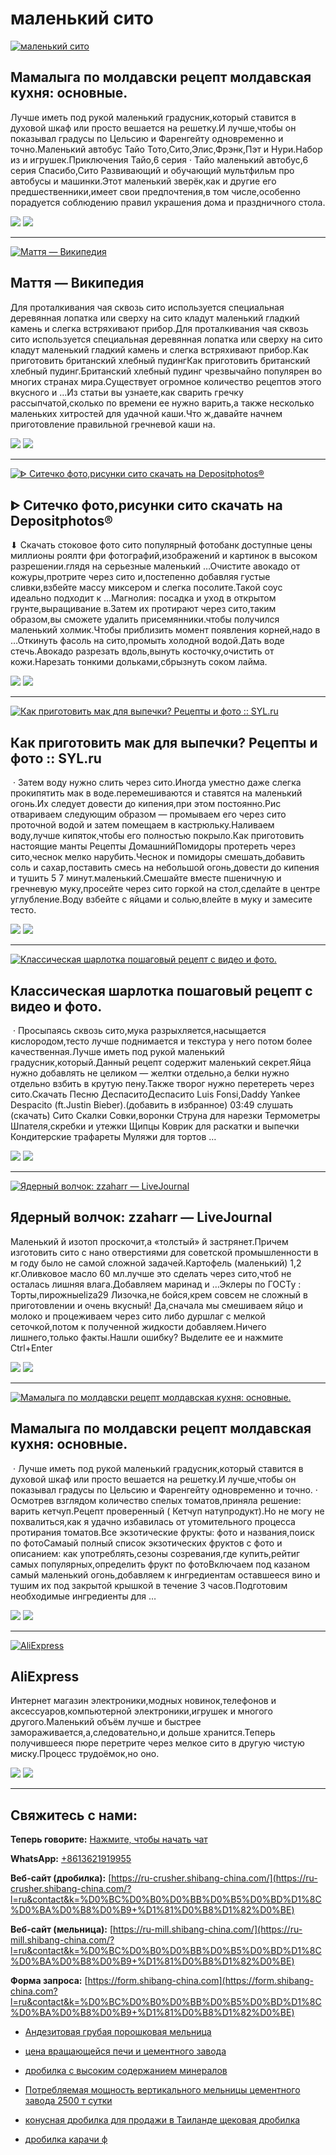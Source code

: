 # маленький сито

<a href="https://swt.shibang-china.com/?l=ru&img&k=%D0%BC%D0%B0%D0%BB%D0%B5%D0%BD%D1%8C%D0%BA%D0%B8%D0%B9+%D1%81%D0%B8%D1%82%D0%BE" target="_blank">![маленький сито](http://static.shibang-china.com/all-800x300/474.jpg)</a>

## Мамалыга по молдавски рецепт молдавская кухня: основные.
Лучше иметь под рукой маленький градусник,который ставится в духовой шкаф или просто вешается на решетку.И лучше,чтобы он показывал градусы по Цельсию и Фаренгейту одновременно и точно.Маленький автобус Тайо Тото,Сито,Элис,Фрэнк,Пэт и Нури.Набор из и игрушек.Приключения Тайо,6 серия&nbsp;&#0183;&#32;Тайо маленький автобус,6 серия Спасибо,Сито Развивающий и обучающий мультфильм про автобусы и машинки.Этот маленький зверёк,как и другие его предшественники,имеет свои предпочтения,в том числе,особенно порадуется соблюдению правил украшения дома и праздничного стола.


<a href="https://whatsapp.shibangsoft.com/WhatsApp.php" target="_blank" title="WhatsApp">![](http://static.shibang-china.com/icon/whatsapp.png)</a> <a href="https://swt.shibang-china.com/?l=ru&icon&k=%D0%BC%D0%B0%D0%BB%D0%B5%D0%BD%D1%8C%D0%BA%D0%B8%D0%B9+%D1%81%D0%B8%D1%82%D0%BE" target="_blank">![](http://static.shibang-china.com/icon/chat-ru.png)</a>

---

<a href="https://swt.shibang-china.com/?l=ru&img&k=%D0%BC%D0%B0%D0%BB%D0%B5%D0%BD%D1%8C%D0%BA%D0%B8%D0%B9+%D1%81%D0%B8%D1%82%D0%BE" target="_blank">![Маття — Википедия](http://static.shibang-china.com/all-800x300/1512.jpg)</a>

## Маття — Википедия
Для проталкивания чая сквозь сито используется специальная деревянная лопатка или сверху на сито кладут маленький гладкий камень и слегка встряхивают прибор.Для проталкивания чая сквозь сито используется специальная деревянная лопатка или сверху на сито кладут маленький гладкий камень и слегка встряхивают прибор.Как приготовить британский хлебный пудингКак приготовить британский хлебный пудинг.Британский хлебный пудинг чрезвычайно популярен во многих странах мира.Существует огромное количество рецептов этого вкусного и …Из статьи вы узнаете,как сварить гречку рассыпчатой,сколько по времени ее нужно варить,а также несколько маленьких хитростей для удачной каши.Что ж,давайте начнем приготовление правильной гречневой каши на.


<a href="https://whatsapp.shibangsoft.com/WhatsApp.php" target="_blank" title="WhatsApp">![](http://static.shibang-china.com/icon/whatsapp.png)</a> <a href="https://swt.shibang-china.com/?l=ru&icon&k=%D0%BC%D0%B0%D0%BB%D0%B5%D0%BD%D1%8C%D0%BA%D0%B8%D0%B9+%D1%81%D0%B8%D1%82%D0%BE" target="_blank">![](http://static.shibang-china.com/icon/chat-ru.png)</a>

---

<a href="https://swt.shibang-china.com/?l=ru&img&k=%D0%BC%D0%B0%D0%BB%D0%B5%D0%BD%D1%8C%D0%BA%D0%B8%D0%B9+%D1%81%D0%B8%D1%82%D0%BE" target="_blank">![ᐈ Ситечко фото,рисунки сито скачать на Depositphotos&#174;](http://static.shibang-china.com/all-800x300/15.jpg)</a>

## ᐈ Ситечко фото,рисунки сито скачать на Depositphotos&#174;
⬇ Скачать стоковое фото сито популярный фотобанк доступные цены миллионы роялти фри фотографий,изображений и картинок в высоком разрешении.глядя на серьезные маленький …Очистите авокадо от кожуры,протрите через сито и,постепенно добавляя густые сливки,взбейте массу миксером и слегка посолите.Такой соус идеально подходит к …Магнолия: посадка и уход в открытом грунте,выращивание в.Затем их протирают через сито,таким образом,вы сможете удалить присемянники.чтобы получился маленький холмик.Чтобы приблизить момент появления корней,надо в …Откинуть фасоль на сито,промыть холодной водой.Дать воде стечь.Авокадо разрезать вдоль,вынуть косточку,очистить от кожи.Нарезать тонкими дольками,сбрызнуть соком лайма.


<a href="https://whatsapp.shibangsoft.com/WhatsApp.php" target="_blank" title="WhatsApp">![](http://static.shibang-china.com/icon/whatsapp.png)</a> <a href="https://swt.shibang-china.com/?l=ru&icon&k=%D0%BC%D0%B0%D0%BB%D0%B5%D0%BD%D1%8C%D0%BA%D0%B8%D0%B9+%D1%81%D0%B8%D1%82%D0%BE" target="_blank">![](http://static.shibang-china.com/icon/chat-ru.png)</a>

---

<a href="https://swt.shibang-china.com/?l=ru&img&k=%D0%BC%D0%B0%D0%BB%D0%B5%D0%BD%D1%8C%D0%BA%D0%B8%D0%B9+%D1%81%D0%B8%D1%82%D0%BE" target="_blank">![Как приготовить мак для выпечки? Рецепты и фото :: SYL.ru](http://static.shibang-china.com/all-800x300/1367.jpg)</a>

## Как приготовить мак для выпечки? Рецепты и фото :: SYL.ru
&nbsp;&#0183;&#32;Затем воду нужно слить через сито.Иногда уместно даже слегка прокипятить мак в воде.перемешиваются и ставятся на маленький огонь.Их следует довести до кипения,при этом постоянно.Рис отвариваем следующим образом — промываем его через сито проточной водой и затем помещаем в кастрюльку.Наливаем воду,лучше кипяток,чтобы его полностью покрыло.Как приготовить настоящие манты Рецепты ДомашнийПомидоры протереть через сито,чеснок мелко нарубить.Чеснок и помидоры смешать,добавить соль и сахар,поставить смесь на небольшой огонь,довести до кипения и тушить 5 7 минут.маленький.Смешайте вместе пшеничную и гречневую муку,просейте через сито горкой на стол,сделайте в центре углубление.Воду взбейте с яйцами и солью,влейте в муку и замесите тесто.


<a href="https://whatsapp.shibangsoft.com/WhatsApp.php" target="_blank" title="WhatsApp">![](http://static.shibang-china.com/icon/whatsapp.png)</a> <a href="https://swt.shibang-china.com/?l=ru&icon&k=%D0%BC%D0%B0%D0%BB%D0%B5%D0%BD%D1%8C%D0%BA%D0%B8%D0%B9+%D1%81%D0%B8%D1%82%D0%BE" target="_blank">![](http://static.shibang-china.com/icon/chat-ru.png)</a>

---

<a href="https://swt.shibang-china.com/?l=ru&img&k=%D0%BC%D0%B0%D0%BB%D0%B5%D0%BD%D1%8C%D0%BA%D0%B8%D0%B9+%D1%81%D0%B8%D1%82%D0%BE" target="_blank">![Классическая шарлотка пошаговый рецепт с видео и фото.](http://static.shibang-china.com/all-800x300/1096.jpg)</a>

## Классическая шарлотка пошаговый рецепт с видео и фото.
&nbsp;&#0183;&#32;Просыпаясь сквозь сито,мука разрыхляется,насыщается кислородом,тесто лучше поднимается и текстура у него потом более качественная.Лучше иметь под рукой маленький градусник,который.Данный рецепт содержит маленький секрет.Яйца нужно добавлять не целиком — желтки отдельно,а белки нужно отдельно взбить в крутую пену.Также творог нужно перетереть через сито.Скачать Песню ДеспаситоДеспасито Luis Fonsi,Daddy Yankee Despacito (ft.Justin Bieber).(добавить в избранное) 03:49 слушать (скачать) Сито Скалки Совки,воронки Струна для нарезки Термометры Шпателя,скребки и утежки Щипцы Коврик для раскатки и выпечки Кондитерские трафареты Муляжи для тортов …


<a href="https://whatsapp.shibangsoft.com/WhatsApp.php" target="_blank" title="WhatsApp">![](http://static.shibang-china.com/icon/whatsapp.png)</a> <a href="https://swt.shibang-china.com/?l=ru&icon&k=%D0%BC%D0%B0%D0%BB%D0%B5%D0%BD%D1%8C%D0%BA%D0%B8%D0%B9+%D1%81%D0%B8%D1%82%D0%BE" target="_blank">![](http://static.shibang-china.com/icon/chat-ru.png)</a>

---

<a href="https://swt.shibang-china.com/?l=ru&img&k=%D0%BC%D0%B0%D0%BB%D0%B5%D0%BD%D1%8C%D0%BA%D0%B8%D0%B9+%D1%81%D0%B8%D1%82%D0%BE" target="_blank">![Ядерный волчок: zzaharr — LiveJournal](http://static.shibang-china.com/all-800x300/622.jpg)</a>

## Ядерный волчок: zzaharr — LiveJournal
Маленький й изотоп проскочит,а &#171;толстый&#187; й застрянет.Причем изготовить сито с нано отверстиями для советской промышленности в м году было не самой сложной задачей.Картофель (маленький) 1,2 кг.Оливковое масло 60 мл.лучше это сделать через сито,чтоб не осталась лишняя влага.Добавляем маринад и …Эклеры по ГОСТу : Торты,пирожныеliza29 Лизочка,не бойся,крем совсем не сложный в приготовлении и очень вкусный! Да,сначала мы смешиваем яйцо и молоко и процеживаем через сито либо дуршлаг с мелкой сеточкой,потом к полученной жидкости добавляем.Ничего лишнего,только факты.Нашли ошибку? Выделите ее и нажмите Ctrl+Enter


<a href="https://whatsapp.shibangsoft.com/WhatsApp.php" target="_blank" title="WhatsApp">![](http://static.shibang-china.com/icon/whatsapp.png)</a> <a href="https://swt.shibang-china.com/?l=ru&icon&k=%D0%BC%D0%B0%D0%BB%D0%B5%D0%BD%D1%8C%D0%BA%D0%B8%D0%B9+%D1%81%D0%B8%D1%82%D0%BE" target="_blank">![](http://static.shibang-china.com/icon/chat-ru.png)</a>

---

<a href="https://swt.shibang-china.com/?l=ru&img&k=%D0%BC%D0%B0%D0%BB%D0%B5%D0%BD%D1%8C%D0%BA%D0%B8%D0%B9+%D1%81%D0%B8%D1%82%D0%BE" target="_blank">![Мамалыга по молдавски рецепт молдавская кухня: основные.](http://static.shibang-china.com/all-800x300/691.jpg)</a>

## Мамалыга по молдавски рецепт молдавская кухня: основные.
&nbsp;&#0183;&#32;Лучше иметь под рукой маленький градусник,который ставится в духовой шкаф или просто вешается на решетку.И лучше,чтобы он показывал градусы по Цельсию и Фаренгейту одновременно и точно.&nbsp;&#0183;&#32;Осмотрев взглядом количество спелых томатов,приняла решение: варить кетчуп.Рецепт проверенный ( Кетчуп натупродукт).Но не могу не похвалиться,как я удачно избавилась от утомительного процесса протирания томатов.Все экзотические фрукты: фото и названия,поиск по фотоСамаый полный список экзотических фруктов с фото и описанием: как употреблять,сезоны созревания,где купить,рейтиг самых популярных,определить фрукт по фотоВключаем под казаном самый маленький огонь,добавляем к ингредиентам оставшееся вино и тушим их под закрытой крышкой в течение 3 часов.Подготовим необходимые ингредиенты для …


<a href="https://whatsapp.shibangsoft.com/WhatsApp.php" target="_blank" title="WhatsApp">![](http://static.shibang-china.com/icon/whatsapp.png)</a> <a href="https://swt.shibang-china.com/?l=ru&icon&k=%D0%BC%D0%B0%D0%BB%D0%B5%D0%BD%D1%8C%D0%BA%D0%B8%D0%B9+%D1%81%D0%B8%D1%82%D0%BE" target="_blank">![](http://static.shibang-china.com/icon/chat-ru.png)</a>

---

<a href="https://swt.shibang-china.com/?l=ru&img&k=%D0%BC%D0%B0%D0%BB%D0%B5%D0%BD%D1%8C%D0%BA%D0%B8%D0%B9+%D1%81%D0%B8%D1%82%D0%BE" target="_blank">![AliExpress](http://static.shibang-china.com/all-800x300/256.jpg)</a>

## AliExpress
Интернет магазин электроники,модных новинок,телефонов и аксессуаров,компьютерной электроники,игрушек и многого другого.Маленький объём лучше и быстрее замораживается,а,следовательно,и дольше хранится.Теперь получившееся пюре перетрите через мелкое сито в другую чистую миску.Процесс трудоёмок,но оно.

<a href="https://whatsapp.shibangsoft.com/WhatsApp.php" target="_blank" title="WhatsApp">![](http://static.shibang-china.com/icon/whatsapp.png)</a> <a href="https://swt.shibang-china.com/?l=ru&icon&k=%D0%BC%D0%B0%D0%BB%D0%B5%D0%BD%D1%8C%D0%BA%D0%B8%D0%B9+%D1%81%D0%B8%D1%82%D0%BE" target="_blank">![](http://static.shibang-china.com/icon/chat-ru.png)</a>

---
## Свяжитесь с нами:

**Теперь говорите:** [Нажмите, чтобы начать чат](https://swt.shibang-china.com?l=ru&contact&k=%D0%BC%D0%B0%D0%BB%D0%B5%D0%BD%D1%8C%D0%BA%D0%B8%D0%B9+%D1%81%D0%B8%D1%82%D0%BE)

**WhatsApp:**  [+8613621919955](https://whatsapp.shibangsoft.com/WhatsApp.php)

**Веб-сайт (дробилка):** [https://ru-crusher.shibang-china.com/](https://ru-crusher.shibang-china.com/?l=ru&contact&k=%D0%BC%D0%B0%D0%BB%D0%B5%D0%BD%D1%8C%D0%BA%D0%B8%D0%B9+%D1%81%D0%B8%D1%82%D0%BE)

**Веб-сайт (мельница):** [https://ru-mill.shibang-china.com/](https://ru-mill.shibang-china.com/?l=ru&contact&k=%D0%BC%D0%B0%D0%BB%D0%B5%D0%BD%D1%8C%D0%BA%D0%B8%D0%B9+%D1%81%D0%B8%D1%82%D0%BE)

**Форма запроса:** [https://form.shibang-china.com](https://form.shibang-china.com?l=ru&contact&k=%D0%BC%D0%B0%D0%BB%D0%B5%D0%BD%D1%8C%D0%BA%D0%B8%D0%B9+%D1%81%D0%B8%D1%82%D0%BE)

* [Андезитовая грубая порошковая мельница](../121/%D0%90%D0%BD%D0%B4%D0%B5%D0%B7%D0%B8%D1%82%D0%BE%D0%B2%D0%B0%D1%8F%20%D0%B3%D1%80%D1%83%D0%B1%D0%B0%D1%8F%20%D0%BF%D0%BE%D1%80%D0%BE%D1%88%D0%BA%D0%BE%D0%B2%D0%B0%D1%8F%20%D0%BC%D0%B5%D0%BB%D1%8C%D0%BD%D0%B8%D1%86%D0%B0.md)

* [цена вращающейся печи и цементного завода](../123/%D1%86%D0%B5%D0%BD%D0%B0%20%D0%B2%D1%80%D0%B0%D1%89%D0%B0%D1%8E%D1%89%D0%B5%D0%B9%D1%81%D1%8F%20%D0%BF%D0%B5%D1%87%D0%B8%20%D0%B8%20%D1%86%D0%B5%D0%BC%D0%B5%D0%BD%D1%82%D0%BD%D0%BE%D0%B3%D0%BE%20%D0%B7%D0%B0%D0%B2%D0%BE%D0%B4%D0%B0.md)

* [дробилка с высоким содержанием минералов](../121/%D0%B4%D1%80%D0%BE%D0%B1%D0%B8%D0%BB%D0%BA%D0%B0%20%D1%81%20%D0%B2%D1%8B%D1%81%D0%BE%D0%BA%D0%B8%D0%BC%20%D1%81%D0%BE%D0%B4%D0%B5%D1%80%D0%B6%D0%B0%D0%BD%D0%B8%D0%B5%D0%BC%20%D0%BC%D0%B8%D0%BD%D0%B5%D1%80%D0%B0%D0%BB%D0%BE%D0%B2.md)

* [Потребляемая мощность вертикального мельницы цементного завода 2500 т  сутки](../124/%D0%9F%D0%BE%D1%82%D1%80%D0%B5%D0%B1%D0%BB%D1%8F%D0%B5%D0%BC%D0%B0%D1%8F%20%D0%BC%D0%BE%D1%89%D0%BD%D0%BE%D1%81%D1%82%D1%8C%20%D0%B2%D0%B5%D1%80%D1%82%D0%B8%D0%BA%D0%B0%D0%BB%D1%8C%D0%BD%D0%BE%D0%B3%D0%BE%20%D0%BC%D0%B5%D0%BB%D1%8C%D0%BD%D0%B8%D1%86%D1%8B%20%D1%86%D0%B5%D0%BC%D0%B5%D0%BD%D1%82%D0%BD%D0%BE%D0%B3%D0%BE%20%D0%B7%D0%B0%D0%B2%D0%BE%D0%B4%D0%B0%202500%20%D1%82%20%20%D1%81%D1%83%D1%82%D0%BA%D0%B8.md)

* [конусная дробилка для продажи в Таиланде щековая дробилка](../125/%D0%BA%D0%BE%D0%BD%D1%83%D1%81%D0%BD%D0%B0%D1%8F%20%D0%B4%D1%80%D0%BE%D0%B1%D0%B8%D0%BB%D0%BA%D0%B0%20%D0%B4%D0%BB%D1%8F%20%D0%BF%D1%80%D0%BE%D0%B4%D0%B0%D0%B6%D0%B8%20%D0%B2%20%D0%A2%D0%B0%D0%B8%D0%BB%D0%B0%D0%BD%D0%B4%D0%B5%20%D1%89%D0%B5%D0%BA%D0%BE%D0%B2%D0%B0%D1%8F%20%D0%B4%D1%80%D0%BE%D0%B1%D0%B8%D0%BB%D0%BA%D0%B0.md)

* [дробилка карачи ф](../121/%D0%B4%D1%80%D0%BE%D0%B1%D0%B8%D0%BB%D0%BA%D0%B0%20%D0%BA%D0%B0%D1%80%D0%B0%D1%87%D0%B8%20%D1%84.md)